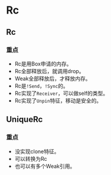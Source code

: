 # Rc



## Rc

### 重点

- Rc是用Box申请的内存。
- Rc全部释放后，就调用drop。
- Weak全部释放后，才释放内存。
- Rc是`!Send`，`!Sync`的。
- Rc实现了`Receiver`，可以做self的类型。
- Rc实现了`Unpin`特征，移动是安全的。



## UniqueRc

### 重点

- 没实现clone特征。
- 可以转换为Rc
- 也可以有多个Weak引用。
